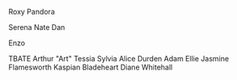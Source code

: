 
Roxy
Pandora

Serena
Nate
Dan

Enzo




TBATE
Arthur "Art"
Tessia
Sylvia
Alice
Durden
Adam
Ellie
Jasmine Flamesworth
Kaspian Bladeheart
Diane Whitehall


